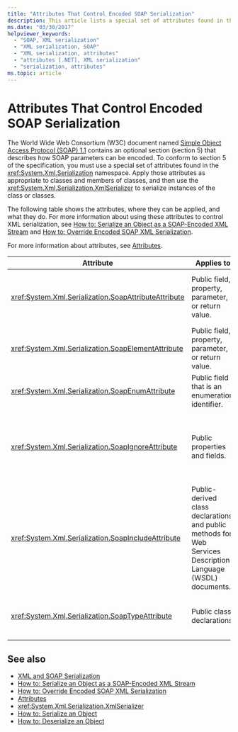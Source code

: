 ```yaml
---
title: "Attributes That Control Encoded SOAP Serialization"
description: This article lists a special set of attributes found in the System.Xml.Serialization namespace needed to conform to the SOAP specification.
ms.date: "03/30/2017"
helpviewer_keywords:
  - "SOAP, XML serialization"
  - "XML serialization, SOAP"
  - "XML serialization, attributes"
  - "attributes [.NET], XML serialization"
  - "serialization, attributes"
ms.topic: article
---
```

# Attributes That Control Encoded SOAP Serialization

The World Wide Web Consortium (W3C) document named [Simple Object Access Protocol (SOAP) 1.1](https://www.w3.org/TR/2000/NOTE-SOAP-20000508/) contains an optional section (section 5) that describes how SOAP parameters can be encoded. To conform to section 5 of the specification, you must use a special set of attributes found in the <xref:System.Xml.Serialization> namespace. Apply those attributes as appropriate to classes and members of classes, and then use the <xref:System.Xml.Serialization.XmlSerializer> to serialize instances of the class or classes.

The following table shows the attributes, where they can be applied, and what they do. For more information about using these attributes to control XML serialization, see [How to: Serialize an Object as a SOAP-Encoded XML Stream](how-to-serialize-an-object-as-a-soap-encoded-xml-stream.md) and [How to: Override Encoded SOAP XML Serialization](how-to-override-encoded-soap-xml-serialization.md).

For more information about attributes, see [Attributes](../attributes/index.md).

|Attribute|Applies to|Specifies|
|---------------|----------------|---------------|
|<xref:System.Xml.Serialization.SoapAttributeAttribute>|Public field, property, parameter, or return value.|The class member will be serialized as an XML attribute.|
|<xref:System.Xml.Serialization.SoapElementAttribute>|Public field, property, parameter, or return value.|The class will be serialized as an XML element.|
|<xref:System.Xml.Serialization.SoapEnumAttribute>|Public field that is an enumeration identifier.|The element name of an enumeration member.|
|<xref:System.Xml.Serialization.SoapIgnoreAttribute>|Public properties and fields.|The property or field should be ignored when the containing class is serialized.|
|<xref:System.Xml.Serialization.SoapIncludeAttribute>|Public-derived class declarations and public methods for Web Services Description Language (WSDL) documents.|The type should be included when generating schemas (to be recognized when serialized).|
|<xref:System.Xml.Serialization.SoapTypeAttribute>|Public class declarations.|The class should be serialized as an XML type.|

## See also

- [XML and SOAP Serialization](xml-and-soap-serialization.md)
- [How to: Serialize an Object as a SOAP-Encoded XML Stream](how-to-serialize-an-object-as-a-soap-encoded-xml-stream.md)
- [How to: Override Encoded SOAP XML Serialization](how-to-override-encoded-soap-xml-serialization.md)
- [Attributes](../attributes/index.md)
- <xref:System.Xml.Serialization.XmlSerializer>
- [How to: Serialize an Object](how-to-serialize-an-object.md)
- [How to: Deserialize an Object](how-to-deserialize-an-object.md)
